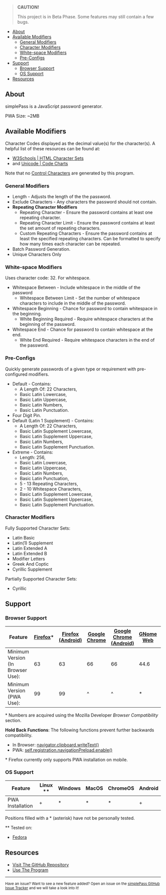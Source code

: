 > **CAUTION!**
>
> This project is in Beta Phase. Some features may still contain a few bugs.

- [About](#about)
- [Available Modifiers](#available-modifiers)
  - [General Modifiers](#general-modifiers)
  - [Character Modifiers](#character-modifiers)
  - [White-space Modifiers](#white-space-modifiers)
  - [Pre-Configs](#pre-configs)
- [Support](#support)
  - [Browser Support](#browser-support)
  - [OS Support](#os-support)
- [Resources](#resources)

## About

simplePass is a JavaScript password generator.

PWA Size: ~2MB

## Available Modifiers

Character Codes displayed as the decimal value(s) for the character(s). A helpful list of these resources can be found at:

- [W3Schools | HTML Character Sets](https://www.w3schools.com/charsets/)
- and [Unicode | Code Charts](https://www.unicode.org/charts/)

Note that no [Control Characters](https://en.wikipedia.org/wiki/Control_character) are generated by this program.

### General Modifiers

- Length - Adjusts the length of the the password.
- Exclude Characters - Any characters the password should not contain.
- **Repeating Character Modifiers**
  - Repeating Character - Ensure the password contains at least one repeating character.
  - Repeating Character Limit - Ensure the password contains at least the set amount of repeating characters.
  - Custom Repeating Characters - Ensure the password contains at least the specified repeating characters. Can be formatted to specify how many times each character can be repeated.
- Batch Password Generation.
- Unique Characters Only

### White-space Modifiers

Uses character code: 32. For whitespace.

- Whitespace Between - Include whitespace in the middle of the password
  - Whitespace Between Limit - Set the number of whitespace characters to include in the middle of the password.
- Whitespace Beginning - Chance for password to contain whitespace in the beginning.
  - White Beginning Required - Require whitespace characters at the beginning of the password.
- Whitespace End - Chance for password to contain whitespace at the end.
  - White End Required - Require whitespace characters in the end of the password.

### Pre-Configs

Quickly generate passwords of a given type or requirement with pre-configured modifiers.

- Default - Contains:
  - A Length Of: 22 Characters,
  - Basic Latin Lowercase,
  - Basic Latin Uppercase,
  - Basic Latin Numbers,
  - Basic Latin Punctuation.
- Four Digit Pin.
- Default (Latin 1 Supplement) - Contains:
  - A Length Of: 22 Characters,
  - Basic Latin Supplement Lowercase,
  - Basic Latin Supplement Uppercase,
  - Basic Latin Numbers,
  - Basic Latin Supplement Punctuation.
- Extreme - Contains:
  - Length: 256,
  - Basic Latin Lowercase,
  - Basic Latin Uppercase,
  - Basic Latin Numbers,
  - Basic Latin Punctuation,
  - 5 - 13 Repeating Characters,
  - 2 - 10 Whitespace Characters,
  - Basic Latin Supplement Lowercase,
  - Basic Latin Supplement Uppercase,
  - Basic Latin Supplement Punctuation.


### Character Modifiers

Fully Supported Character Sets:

- Latin Basic
- Latin(1) Supplement
- Latin Extended A
- Latin Extended B
- Modifier Letters
- Greek And Coptic
- Cyrillic Supplement

Partially Supported Character Sets:

- Cyrillic

## Support

### Browser Support

| Feature | [Firefox](https://www.mozilla.org/en-CA/firefox/)* | [Firefox (Android)](https://www.mozilla.org/en-CA/firefox/browsers/mobile/android/) | [Google Chrome](https://www.google.com/intl/en_ca/chrome/) | [Google Chrome (Android)](https://www.google.com/chrome/go-mobile/) | [GNome Web](https://wiki.gnome.org/Apps/Web) | [Edge](https://www.microsoft.com/en-us/edge) | [Opera](https://www.opera.com/) | [Safari](https://www.apple.com/ca/safari/) | [Safari (iOS)](https://www.apple.com/ca/safari/) | [Samsung Internet](https://www.samsung.com/ca/apps/samsung-internet/) | [Webview Android](https://play.google.com/store/apps/details?id=com.google.android.webview) |
| --- | --- | --- | --- | --- | --- | --- | --- | --- | --- | --- | --- |
| Minimum Version (In Browser Use): | 63 | 63 | 66 | 66 | 44.6 | 79 | 53 | 13.1 | 13.4 | 9.0 | 66 |
| Minimum Version (PWA Use): | 99 | 99 | ^ | ^ | * | ^ | ^ | 15.4 | 15.4 | ^ | ^ |

\* Numbers are acquired using the Mozilla Developer *Browser Compatibility* section.

**Hold Back Functions**: The following functions prevent further backwards compatibility.
- In Browser: [navigator.clipboard.writeText()](https://developer.mozilla.org/en-US/docs/Web/API/Clipboard/writeText)
- PWA: [self.registration.navigationPreload.enable()](https://developer.mozilla.org/en-US/docs/Web/API/NavigationPreloadManager/enable)

\* Firefox currently only supports PWA installation on mobile.

### OS Support

| Feature | Linux ** | Windows | MacOS | ChromeOS | Android |
| --- | --- | --- | --- | --- | --- |
| PWA Installation | +  | * | * | * | + |

Positions filled with a * (asterisk) have not be personally tested.

** Tested on:

- [Fedora](https://getfedora.org/en/)

## Resources

- [Visit The GitHub Repository](https://github.com/staticBanter/simplePass)
- [Use The Program](https://staticbanter.github.io/simplePass/)

---

<sub>Have an issue? Want to see a new feature added? Open an issue on the <a href="https://github.com/staticBanter/simplePass/issues">simplePass GitHub Issue Tracker</a> and we will take a look into it!</sub>
